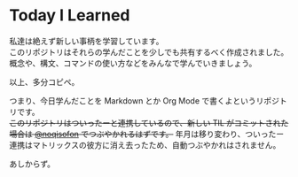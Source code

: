 Today I Learned
================================================================

私達は絶えず新しい事柄を学習しています。  
このリポジトリはそれらの学んだことを少しでも共有するべく作成されました。  
概念や、構文、コマンドの使い方などをみんなで学んでいきましょう。

以上、多分コピペ。

つまり、今日学んだことを Markdown とか Org Mode で書くよというリポジトリです。  
~~このリポジトリはついったーと連携しているので、新しい TIL がコミットされた場合は [@noqisofon] でつぶやかれるはずです。~~
年月は移り変わり、ついったー連携はマトリックスの彼方に消え去ったため、自動つぶやかれはされません。

あしからず。

[@noqisofon]: https://twitter.com/noqisofon
